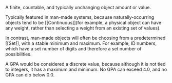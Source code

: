 A finite, countable, and typically unchanging object amount or value.

Typically featured in man-made systems, because naturally-occurring objects tend to be [[Continuous]](for example, a physical object can have any weight, rather than selecting a weight from an existing set of values).

In contrast, man-made objects will often be choosing from a predetermined [[Set]], with a stable minimum and maximum. For example, ID numbers, which have a set number of digits and therefore a set number of possibilities.

A GPA would be considered a discrete value, because although it is not tied to integers, it has a maximum and minimum. No GPA can exceed 4.0, and no GPA can dip below 0.0.